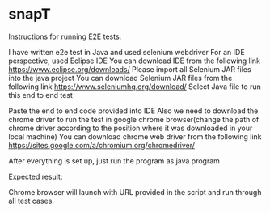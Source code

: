 # snapT
Instructions for running E2E tests:


I have written e2e test in Java and used selenium webdriver 
For an IDE perspective, used Eclipse IDE
	    You can download IDE from the following link
	    https://www.eclipse.org/downloads/
Please import all Selenium JAR files into the java project 
You can download Selenium JAR files from the following link
            https://www.seleniumhq.org/download/
Select Java file to run this end to end test

Paste the end to end code provided into IDE
Also we need to download the chrome driver to run the test in google chrome browser(change the path of chrome driver according to the position where it was downloaded in your local machine)
You can download chrome web driver from the following link
https://sites.google.com/a/chromium.org/chromedriver/

After everything is set up, just run the program as java program

Expected result:

Chrome browser will launch with URL provided in the script and run through all test cases.
